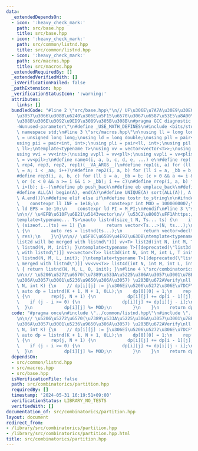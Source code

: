```yaml
---
data:
  _extendedDependsOn:
  - icon: ':heavy_check_mark:'
    path: src/base.hpp
    title: src/base.hpp
  - icon: ':heavy_check_mark:'
    path: src/common/listnd.hpp
    title: src/common/listnd.hpp
  - icon: ':heavy_check_mark:'
    path: src/macros.hpp
    title: src/macros.hpp
  _extendedRequiredBy: []
  _extendedVerifiedWith: []
  _isVerificationFailed: false
  _pathExtension: hpp
  _verificationStatusIcon: ':warning:'
  attributes:
    links: []
  bundledCode: "#line 2 \"src/base.hpp\"\n// UF\u306E\u7A7A\u30E9\u30E0\u30C0\u6E21\
    \u3057\u3066\u308B\u6240\u306E\u5F15\u6570\u3067\u6587\u53E5\u8A00\u308F\u308C\
    \u308B\u306E\u3092\u9ED9\u3089\u305B\u308B\n#pragma GCC diagnostic ignored \"\
    -Wunused-parameter\"\n#define _USE_MATH_DEFINES\n#include <bits/stdc++.h>\nusing\
    \ namespace std;\n#line 3 \"src/macros.hpp\"\n\nusing ll = long long;\nusing ull\
    \ = unsigned long long;\nusing ld = long double;\nusing pll = pair<ll, ll>;\n\
    using pii = pair<int, int>;\nusing pli = pair<ll, int>;\nusing pil = pair<int,\
    \ ll>;\ntemplate<typename T>\nusing vv = vector<vector<T>>;\nusing vvl = vv<ll>;\n\
    using vvi = vv<int>;\nusing vvpll = vv<pll>;\nusing vvpli = vv<pli>;\nusing vvpil\
    \ = vv<pil>;\n#define name4(i, a, b, c, d, e, ...) e\n#define rep(...) name4(__VA_ARGS__,\
    \ rep4, rep3, rep2, rep1)(__VA_ARGS__)\n#define rep1(i, a) for (ll i = 0, _aa\
    \ = a; i < _aa; i++)\n#define rep2(i, a, b) for (ll i = a, _bb = b; i < _bb; i++)\n\
    #define rep3(i, a, b, c) for (ll i = a, _bb = b; (c > 0 && a <= i && i < _bb)\
    \ or (c < 0 && a >= i && i > _bb); i += c)\n#define rrep(i, a, b) for (ll i=(a);\
    \ i>(b); i--)\n#define pb push_back\n#define eb emplace_back\n#define mkp make_pair\n\
    #define ALL(A) begin(A), end(A)\n#define UNIQUE(A) sort(ALL(A)), A.erase(unique(ALL(A)),\
    \ A.end())\n#define elif else if\n#define tostr to_string\n\n#ifndef CONSTANTS\n\
    \    constexpr ll INF = 1e18;\n    constexpr int MOD = 1000000007;\n    constexpr\
    \ ld EPS = 1e-10;\n    constexpr ld PI = M_PI;\n#endif\n#line 3 \"src/common/listnd.hpp\"\
    \n\n// \u4EFB\u610F\u6B21\u5143vector\n// \u53C2\u8003\uFF1Ahttps://luzhiled1333.github.io/comp-library/src/cpp-template/header/make-vector.hpp\n\
    template<typename... Ts>\nauto listnd(size_t N, Ts... ts) {\n    if constexpr\
    \ (sizeof...(ts) == 1) {\n        return vector<Ts...>(N, ts...);\n    } else\
    \ {\n        auto res = listnd(ts...);\n        return vector<decltype(res)>(N,\
    \ res);\n    }\n}\n\n// \u5F8C\u65B9\u4E92\u63DB\ntemplate<typename T>[[deprecated(\"\
    list2d will be merged with listnd\")]] vv<T> list2d(int N, int M, T init) { return\
    \ listnd(N, M, init); }\ntemplate<typename T>[[deprecated(\"list3d will be merged\
    \ with listnd\")]] vv<vector<T>> list3d(int N, int M, int L, T init) { return\
    \ listnd(N, M, L, init); }\ntemplate<typename T>[[deprecated(\"list4d will be\
    \ merged with listnd\")]] vv<vv<T>> list4d(int N, int M, int L, int O, T init)\
    \ { return listnd(N, M, L, O, init); }\n#line 4 \"src/combinatorics/partition.hpp\"\
    \n\n// \u5206\u5272\u6570(\u7389\u533A\u5225\u306A\u3057\u3001\u7BB1\u533A\u5225\
    \u306A\u3057\u3001\u5236\u9650\u306A\u3057) \u203B\u672AVerify\nll partition(int\
    \ N, int K) {\n    // dp[i][j] := j\u306Ei\u5206\u5272\u306E\u7DCF\u6570\n   \
    \ auto dp = listnd(K + 1, N + 1, 0LL);\n    dp[0][0] = 1;\n    rep(i, 1, K + 1)\
    \ {\n        rep(j, N + 1) {\n            dp[i][j] += dp[i - 1][j];\n        \
    \    if (j - i >= 0) {\n                dp[i][j] += dp[i][j - i];\n          \
    \  }\n            dp[i][j] %= MOD;\n        }\n    }\n    return dp[K][N];\n}\n"
  code: "#pragma once\n#include \"../common/listnd.hpp\"\n#include \"../macros.hpp\"\
    \n\n// \u5206\u5272\u6570(\u7389\u533A\u5225\u306A\u3057\u3001\u7BB1\u533A\u5225\
    \u306A\u3057\u3001\u5236\u9650\u306A\u3057) \u203B\u672AVerify\nll partition(int\
    \ N, int K) {\n    // dp[i][j] := j\u306Ei\u5206\u5272\u306E\u7DCF\u6570\n   \
    \ auto dp = listnd(K + 1, N + 1, 0LL);\n    dp[0][0] = 1;\n    rep(i, 1, K + 1)\
    \ {\n        rep(j, N + 1) {\n            dp[i][j] += dp[i - 1][j];\n        \
    \    if (j - i >= 0) {\n                dp[i][j] += dp[i][j - i];\n          \
    \  }\n            dp[i][j] %= MOD;\n        }\n    }\n    return dp[K][N];\n}\n"
  dependsOn:
  - src/common/listnd.hpp
  - src/macros.hpp
  - src/base.hpp
  isVerificationFile: false
  path: src/combinatorics/partition.hpp
  requiredBy: []
  timestamp: '2024-05-31 16:19:51+09:00'
  verificationStatus: LIBRARY_NO_TESTS
  verifiedWith: []
documentation_of: src/combinatorics/partition.hpp
layout: document
redirect_from:
- /library/src/combinatorics/partition.hpp
- /library/src/combinatorics/partition.hpp.html
title: src/combinatorics/partition.hpp
---
```


